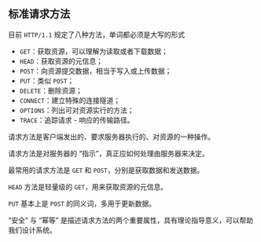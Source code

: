 ## 标准请求方法

目前 `HTTP/1.1` 规定了八种方法，单词都必须是大写的形式

- `GET`：获取资源，可以理解为读取或者下载数据；
- `HEAD`：获取资源的元信息；
- `POST`：向资源提交数据，相当于写入或上传数据；
- `PUT`：类似 `POST`；
- `DELETE`：删除资源；
- `CONNECT`：建立特殊的连接隧道；
- `OPTIONS`：列出可对资源实行的方法；
- `TRACE`：追踪请求 - 响应的传输路径。

请求方法是客户端发出的、要求服务器执行的、对资源的一种操作。

请求方法是对服务器的 “指示”，真正应如何处理由服务器来决定。

最常用的请求方法是 `GET` 和 `POST`，分别是获取数据和发送数据。

`HEAD` 方法是轻量级的 `GET`，用来获取资源的元信息。

`PUT` 基本上是 `POST` 的同义词，多用于更新数据。

“安全” 与 “幂等” 是描述请求方法的两个重要属性，具有理论指导意义，可以帮助我们设计系统。